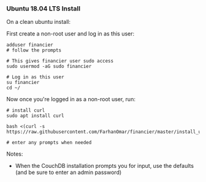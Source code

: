 ### Ubuntu 18.04 LTS Install

On a clean ubuntu install:

First create a non-root user and log in as this user:

```
adduser financier
# follow the prompts

# This gives financier user sudo access
sudo usermod -aG sudo financier

# Log in as this user
su financier
cd ~/
```

Now once you're logged in as a non-root user, run:
```
# install curl  
sudo apt install curl

bash <(curl -s https://raw.githubusercontent.com/FarhanOmar/financier/master/install_ubuntu_install.sh)

# enter any prompts when needed
```
Notes:
* When the CouchDB installation prompts you for input, use the defaults (and be sure to enter an admin password)
